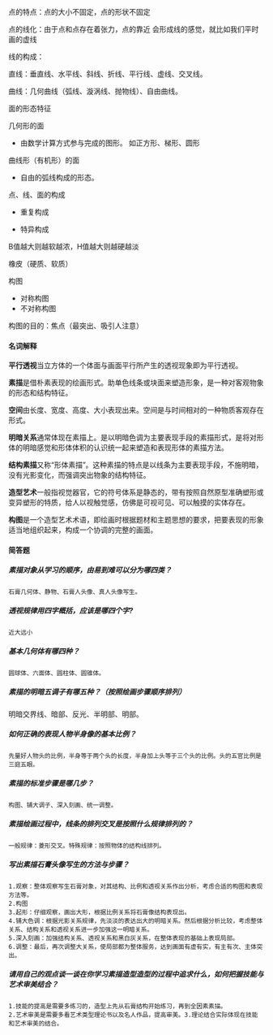 点的特点：点的大小不固定，点的形状不固定

点的线化：由于点和点存在着张力，点的靠近 会形成线的感觉，就比如我们平时画的虚线

线的构成：

直线：垂直线、水平线、斜线、折线、平行线、虚线、交叉线。

曲线：几何曲线（弧线、漩涡线、抛物线）、自由曲线。

面的形态特征

几何形的面

* 由数学计算方式参与完成的图形。 如正方形、梯形、圆形

曲线形（有机形）的面

* 自由的弧线构成的形态。

点、线、面的构成

* 重复构成

* 特异构成

B值越大则越软越浓，H值越大则越硬越淡

橡皮（硬质、软质）

构图

* 对称构图
* 不对称构图

构图的目的：焦点（最突出、吸引人注意）

#### 名词解释

**平行透视**当立方体的一个体面与画面平行所产生的透视现象即为平行透视。

**素描**是借朴素表现的绘画形式。助单色线条或块面来塑造形象，是一种对客观物象的形态和结构特征。

**空间**由长度、宽度、高度、大小表现出来。空间是与时间相对的一种物质客观存在形式。

**明暗关系**通常体现在素描上。是以明暗色调为主要表现手段的素描形式，是将对形体的明暗感觉和形体体积的认识统一起来塑造和表现形体的素描方法。

**结构素描**又称“形体素描”。这种素描的特点是以线条为主要表现手段，不施明暗，没有光影变化，而强调突出物象的结构特征。

**造型艺术**一般指视觉器官，它的符号体系是静态的，带有按照自然原型准确塑形或变异塑形的特质，给人以视触觉感，仿佛是可视可见、可以触摸的实体存在。

**构图**是一个造型艺术术语，即绘画时根据题材和主题思想的要求，把要表现的形象适当地组织起来，构成一个协调的完整的画面。

#### 简答题

##### 素描对象从学习的顺序，由易到难可以分为哪四类？

```
石膏几何体、静物、石膏人头像、真人头像写生。
```

##### 透视规律用四字概括，应该是哪四个字?

```
近大远小
```

##### 基本几何体有哪四种？

```
圆球体、六面体、圆柱体、圆锥体。
```

##### 素描的明暗五调子有哪五种？（按照绘画步骤顺序排列）

明暗交界线、暗部、反光、半明部、明部。

##### 如何正确的表现人物半身像的基本比例？

```
先量好人物头的比例，半身等于两个头的长度，半身加上头等于三个头的比例。头的五官比例是三庭五眼。
```

##### 素描的标准步骤是哪几步？

```
构图、铺大调子、深入刻画、统一调整。
```

##### 素描绘画过程中，线条的排列交叉是按照什么规律排列的？

```
一般规律：菱形交叉。特殊规律：按照物体的结构线排列。
```

##### 写出素描石膏头像写生的方法与步骤？

```
1.观察：整体观察写生石膏对象，对其结构、比例和透视关系作出分析，考虑合适的构图和表现方法等。
2.构图
3.起形：仔细观察，画出大形，根据比例关系将石膏像结构表现出。
4.铺大色调：根据光影关系规律，先淡淡的表达出大的明暗关系。然后根据分析比较，考虑整体关系、结构关系和透视关系进一步加强这一明暗关系。
5.深入刻画：加强结构关系、透视关系和黑白灰关系，在整体表现的基础上表现局部。
6.调整：最后，再次调整大关系，使局部都为整体服务，达到画面有虚有实，有主有次、主体突出。
```

##### 请用自己的观点谈一谈在你学习素描造型造型的过程中追求什么，如何把握技能与艺术审美结合？

```
1.技能的提高是需要多练习的，造型上先从石膏结构开始练习，再到全因素素描。
2.艺术审美是需要多看艺术类型理论书以及名人作品，提高审美。3.理论结合实际体现在技能和艺术审美的结合。
```



